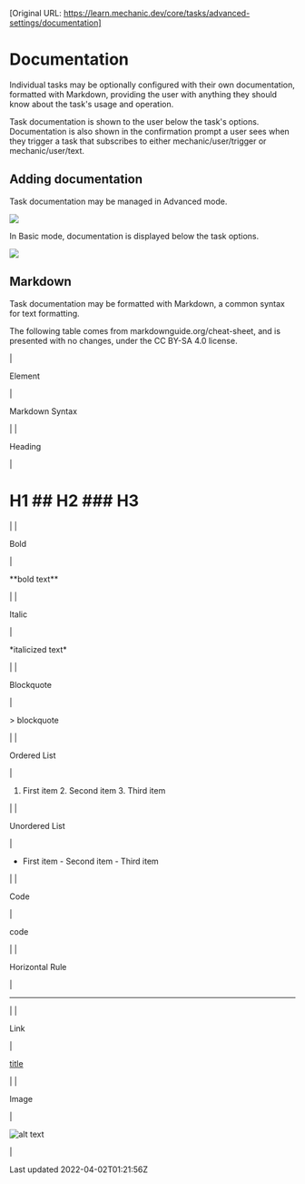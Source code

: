 [Original URL: https://learn.mechanic.dev/core/tasks/advanced-settings/documentation]

# Documentation

Individual tasks may be optionally configured with their own documentation, formatted with Markdown, providing the user with anything they should know about the task's usage and operation.

Task documentation is shown to the user below the task's options. Documentation is also shown in the confirmation prompt a user sees when they trigger a task that subscribes to either mechanic/user/trigger or mechanic/user/text.

## Adding documentation

Task documentation may be managed in Advanced mode.

 ![](https://learn.mechanic.dev/~gitbook/image?url=https%3A%2F%2F3145272362-files.gitbook.io%2F%7E%2Ffiles%2Fv0%2Fb%2Fgitbook-x-prod.appspot.com%2Fo%2Fspaces%252F-MQrnkixbmVHvKHMwAbm%252Fuploads%252FrsjZJ4UIQKfRlyCp0CHk%252FScreen%2520Shot%25202022-04-01%2520at%25207.20.38%2520PM.png%3Falt%3Dmedia%26token%3D8c38a689-20fa-4591-b646-94d977a057b4&width=768&dpr=4&quality=100&sign=99fa1ec24905aefb5bfde562b82b3a4ae215ed6c44e86845bea4482c07ec8d8c)

In Basic mode, documentation is displayed below the task options.

 ![](https://learn.mechanic.dev/~gitbook/image?url=https%3A%2F%2F3145272362-files.gitbook.io%2F%7E%2Ffiles%2Fv0%2Fb%2Fgitbook-x-prod.appspot.com%2Fo%2Fspaces%252F-MQrnkixbmVHvKHMwAbm%252Fuploads%252F1GGiedMaRvjI8PNBZDAm%252FScreen%2520Shot%25202022-04-01%2520at%25207.21.15%2520PM.png%3Falt%3Dmedia%26token%3Dc5d825ae-c5a0-442c-943e-83128fa4c408&width=768&dpr=4&quality=100&sign=de02f8f4ea86f9ab5b3d1c668c12062f8625cf4a7f4f3df888fc70c259fb742d)

## Markdown

Task documentation may be formatted with Markdown, a common syntax for text formatting.

The following table comes from markdownguide.org/cheat-sheet, and is presented with no changes, under the CC BY-SA 4.0 license.

| 

Element

 | 

Markdown Syntax

 |
| 

Heading

 | 

# H1 ## H2 ### H3

 |
| 

Bold

 | 

\*\*bold text\*\*

 |
| 

Italic

 | 

\*italicized text\*

 |
| 

Blockquote

 | 

\> blockquote

 |
| 

Ordered List

 | 

1. First item 2. Second item 3. Third item

 |
| 

Unordered List

 | 

- First item - Second item - Third item

 |
| 

Code

 | 

code

 |
| 

Horizontal Rule

 | 

---

 |
| 

Link

 | 

[title](https://www.example.com)

 |
| 

Image

 | 

![alt text](image.jpg)

 |

Last updated 2022-04-02T01:21:56Z